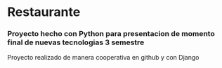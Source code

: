 # Restaurante
### Proyecto hecho con Python para presentacion de momento final de nuevas tecnologias 3 semestre
Proyecto realizado de manera cooperativa en github y con Django
